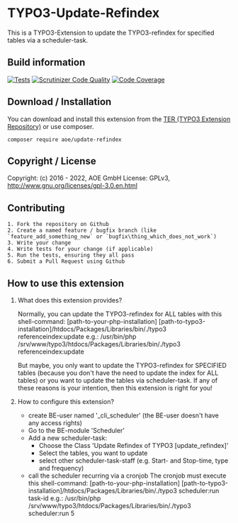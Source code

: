 # TYPO3-Update-Refindex

This is a TYPO3-Extension to update the TYPO3-refindex for specified tables via a scheduler-task.

## Build information
[![Tests](https://github.com/AOEpeople/TYPO3-Update-Refindex/actions/workflows/tests.yml/badge.svg?branch=main)](https://github.com/AOEpeople/TYPO3-Update-Refindex/actions/workflows/tests.yml)
[![Scrutinizer Code Quality](https://scrutinizer-ci.com/g/AOEpeople/TYPO3-Update-Refindex/badges/quality-score.png?b=main)](https://scrutinizer-ci.com/g/AOEpeople/TYPO3-Update-Refindex/?branch=main)
[![Code Coverage](https://scrutinizer-ci.com/g/AOEpeople/TYPO3-Update-Refindex/badges/coverage.png?b=main)](https://scrutinizer-ci.com/g/AOEpeople/TYPO3-Update-Refindex/?branch=main)

## Download / Installation

You can download and install this extension from the [TER (TYPO3 Extension Repository)][1] or use composer.

```shell script
composer require aoe/update-refindex
```

## Copyright / License

Copyright: (c) 2016 - 2022, AOE GmbH
License: GPLv3, <http://www.gnu.org/licenses/gpl-3.0.en.html>

## Contributing

	1. Fork the repository on Github
	2. Create a named feature / bugfix branch (like `feature_add_something_new` or `bugfix\thing_which_does_not_work`)
	3. Write your change
	4. Write tests for your change (if applicable)
	5. Run the tests, ensuring they all pass
	6. Submit a Pull Request using Github

##  How to use this extension

1. What does this extension provides?

	Normally, you can update the TYPO3-refindex for ALL tables with this shell-command:
	[path-to-your-php-installation] [path-to-typo3-installation]/htdocs/Packages/Libraries/bin/./typo3 referenceindex:update
	e.g.:
	/usr/bin/php /srv/www/typo3/htdocs/Packages/Libraries/bin/./typo3 referenceindex:update

	But maybe, you only want to update the TYPO3-refindex for SPECIFIED tables (because you don't have the need to update the index for ALL tables)
	or you want to update the tables via scheduler-task. If any of these reasons is your intention, then this extension is right for you!

2. How to configure this extension?
    * create BE-user named '_cli_scheduler' (the BE-user doesn't have any access rights)
	* Go to the BE-module 'Scheduler'
	* Add a new scheduler-task:
	    * Choose the Class 'Update Refindex of TYPO3 [update_refindex]'
		* Select the tables, you want to update
		* select other scheduler-task-staff (e.g. Start- and Stop-time, type and frequency)
	* call the scheduler recurring via a cronjob
		 The cronjob must execute this shell-command:
		 [path-to-your-php-installation] [path-to-typo3-installation]/htdocs/Packages/Libraries/bin/./typo3 scheduler:run task-id
		 e.g.:
		 /usr/bin/php /srv/www/typo3/htdocs/Packages/Libraries/bin/./typo3 scheduler:run 5

[1]: https://extensions.typo3.org/extension/update_refindex
